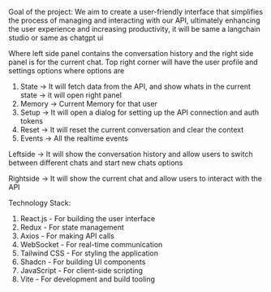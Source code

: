 Goal of the project:
We aim to create a user-friendly interface that simplifies the process of managing and interacting with our API, ultimately enhancing the user experience and increasing productivity, it will be same a langchain studio
or same as chatgpt ui

Where left side panel contains the conversation history and the right side panel is for the current chat.
Top right corner will have the user profile and settings options
where options are
1. State -> It will fetch data from the API, and show whats in the current state -> it will open right panel
2. Memory -> Current Memory for that user
3. Setup -> It will open a dialog for setting up the API connection and auth tokens
4. Reset -> It will reset the current conversation and clear the context
5. Events -> All the realtime events


Leftside -> It will show the conversation history and allow users to switch between different chats and start new chats options

Rightside -> It will show the current chat and allow users to interact with the API

Technology Stack:
1. React.js - For building the user interface
2. Redux - For state management
3. Axios - For making API calls
4. WebSocket - For real-time communication
5. Tailwind CSS - For styling the application
6. Shadcn - For building UI components
7. JavaScript - For client-side scripting
8. Vite - For development and build tooling

